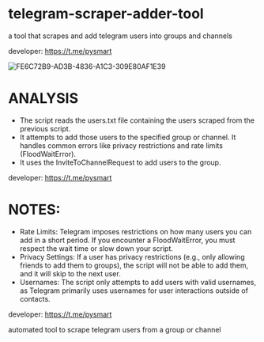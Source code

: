 # telegram-scraper-adder-tool
a tool that scrapes and add telegram users into groups and channels

developer: https://t.me/pysmart

![FE6C72B9-AD3B-4836-A1C3-309E80AF1E39](https://github.com/user-attachments/assets/c902e148-f5e8-43fe-bf39-fcd596569ee0)

# ANALYSIS
- The script reads the users.txt file containing the users scraped from the previous script.
- It attempts to add those users to the specified group or channel. It handles common errors like privacy restrictions and rate limits (FloodWaitError).
- It uses the InviteToChannelRequest to add users to the group.

developer: https://t.me/pysmart

# NOTES:
- Rate Limits: Telegram imposes restrictions on how many users you can add in a short period. If you encounter a FloodWaitError, you must respect the wait time or slow down your script.
- Privacy Settings: If a user has privacy restrictions (e.g., only allowing friends to add them to groups), the script will not be able to add them, and it will skip to the next user.
- Usernames: The script only attempts to add users with valid usernames, as Telegram primarily uses usernames for user interactions outside of contacts.

developer: https://t.me/pysmart
 
automated tool to scrape telegram users from a group or channel

